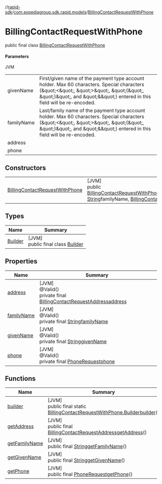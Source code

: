 //[rapid-sdk](../../../index.md)/[com.expediagroup.sdk.rapid.models](../index.md)/[BillingContactRequestWithPhone](index.md)

# BillingContactRequestWithPhone

public final class [BillingContactRequestWithPhone](index.md)

#### Parameters

JVM

| | |
|---|---|
| givenName | First/given name of the payment type account holder. Max 60 characters. Special characters (\&quot;<\&quot;, \&quot;>\&quot;, \&quot;(\&quot;, \&quot;)\&quot;, and \&quot;&\&quot;) entered in this field will be re-encoded. |
| familyName | Last/family name of the payment type account holder. Max 60 characters. Special characters (\&quot;<\&quot;, \&quot;>\&quot;, \&quot;(\&quot;, \&quot;)\&quot;, and \&quot;&\&quot;) entered in this field will be re-encoded. |
| address |
| phone |

## Constructors

| | |
|---|---|
| [BillingContactRequestWithPhone](-billing-contact-request-with-phone.md) | [JVM]<br>public [BillingContactRequestWithPhone](index.md)[BillingContactRequestWithPhone](-billing-contact-request-with-phone.md)([String](https://docs.oracle.com/javase/8/docs/api/java/lang/String.html)givenName, [String](https://docs.oracle.com/javase/8/docs/api/java/lang/String.html)familyName, [BillingContactRequestAddress](../-billing-contact-request-address/index.md)address, [PhoneRequest](../-phone-request/index.md)phone) |

## Types

| Name | Summary |
|---|---|
| [Builder](-builder/index.md) | [JVM]<br>public final class [Builder](-builder/index.md) |

## Properties

| Name | Summary |
|---|---|
| [address](index.md#-16500335%2FProperties%2F700308213) | [JVM]<br>@Valid()<br>private final [BillingContactRequestAddress](../-billing-contact-request-address/index.md)[address](index.md#-16500335%2FProperties%2F700308213) |
| [familyName](index.md#-698724794%2FProperties%2F700308213) | [JVM]<br>@Valid()<br>private final [String](https://docs.oracle.com/javase/8/docs/api/java/lang/String.html)[familyName](index.md#-698724794%2FProperties%2F700308213) |
| [givenName](index.md#248714845%2FProperties%2F700308213) | [JVM]<br>@Valid()<br>private final [String](https://docs.oracle.com/javase/8/docs/api/java/lang/String.html)[givenName](index.md#248714845%2FProperties%2F700308213) |
| [phone](index.md#-607746217%2FProperties%2F700308213) | [JVM]<br>@Valid()<br>private final [PhoneRequest](../-phone-request/index.md)[phone](index.md#-607746217%2FProperties%2F700308213) |

## Functions

| Name | Summary |
|---|---|
| [builder](builder.md) | [JVM]<br>public final static [BillingContactRequestWithPhone.Builder](-builder/index.md)[builder](builder.md)() |
| [getAddress](get-address.md) | [JVM]<br>public final [BillingContactRequestAddress](../-billing-contact-request-address/index.md)[getAddress](get-address.md)() |
| [getFamilyName](get-family-name.md) | [JVM]<br>public final [String](https://docs.oracle.com/javase/8/docs/api/java/lang/String.html)[getFamilyName](get-family-name.md)() |
| [getGivenName](get-given-name.md) | [JVM]<br>public final [String](https://docs.oracle.com/javase/8/docs/api/java/lang/String.html)[getGivenName](get-given-name.md)() |
| [getPhone](get-phone.md) | [JVM]<br>public final [PhoneRequest](../-phone-request/index.md)[getPhone](get-phone.md)() |
